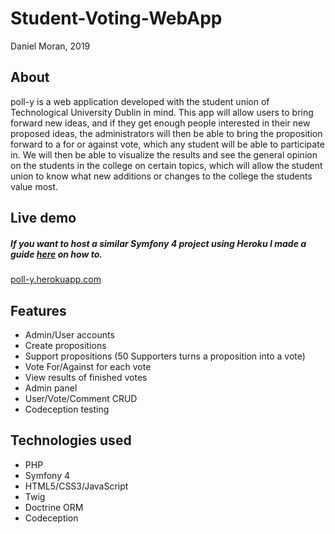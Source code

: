 # Student-Voting-WebApp
Daniel Moran, 2019
## About
poll-y is a web application developed with the student union of Technological University Dublin in mind. This app will allow users to bring forward new ideas, and if they get enough people interested in their new proposed ideas, the administrators will then be able to bring the proposition forward to a for or against vote, which any student will be able to participate in.
We will then be able to visualize the results and see the general opinion on the students in the college on certain topics, which will allow the student union to know what new additions or changes to the college the students value most.

## Live demo
##### If you want to host a similar Symfony 4 project using Heroku I made a guide [here](https://gist.github.com/DanielMoran98/c226c4d344d2480940392062da501a97) on how to.

[poll-y.herokuapp.com](http://poll-y.herokuapp.com)

## Features
- Admin/User accounts
- Create propositions
- Support propositions (50 Supporters turns a proposition into a vote)
- Vote For/Against for each vote
- View results of finished votes
- Admin panel
- User/Vote/Comment CRUD
- Codeception testing

## Technologies used
- PHP
- Symfony 4
- HTML5/CSS3/JavaScript 
- Twig
- Doctrine ORM
- Codeception 

